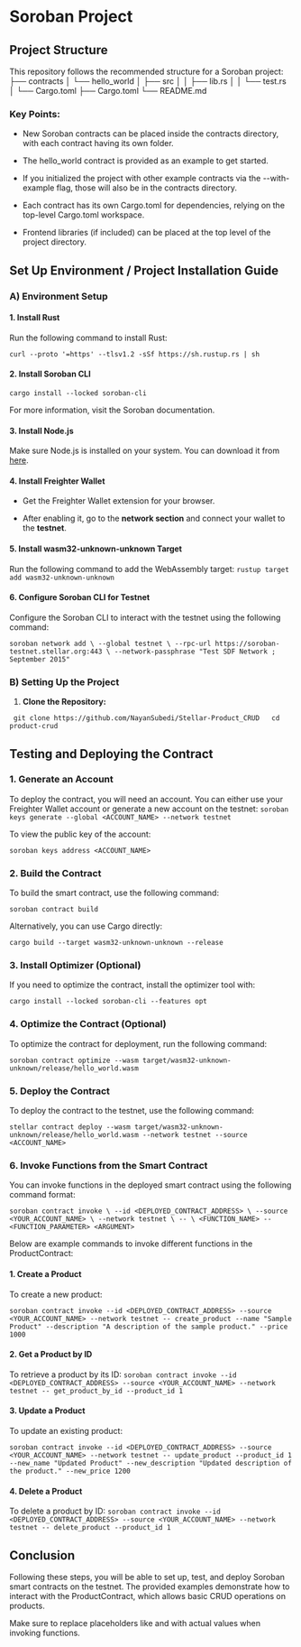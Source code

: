 Soroban Project
===============

Project Structure
-----------------

This repository follows the recommended structure for a Soroban project:
├── contracts
│   └── hello_world
│       ├── src
│       │   ├── lib.rs
│       │   └── test.rs
│       └── Cargo.toml
├── Cargo.toml
└── README.md

### Key Points:

*   New Soroban contracts can be placed inside the contracts directory, with each contract having its own folder.
    
*   The hello\_world contract is provided as an example to get started.
    
*   If you initialized the project with other example contracts via the --with-example flag, those will also be in the contracts directory.
    
*   Each contract has its own Cargo.toml for dependencies, relying on the top-level Cargo.toml workspace.
    
*   Frontend libraries (if included) can be placed at the top level of the project directory.
    

Set Up Environment / Project Installation Guide
-----------------------------------------------

### A) **Environment Setup**


#### 1\. Install Rust

Run the following command to install Rust:

`curl --proto '=https' --tlsv1.2 -sSf https://sh.rustup.rs | sh`

#### 2\. Install Soroban CLI

`cargo install --locked soroban-cli`

For more information, visit the Soroban documentation.

#### 3\. Install Node.js

Make sure Node.js is installed on your system. You can download it from [here](https://nodejs.org/).

#### 4\. Install Freighter Wallet

*   Get the Freighter Wallet extension for your browser.
    
*   After enabling it, go to the **network section** and connect your wallet to the **testnet**.
    

#### 5\. Install wasm32-unknown-unknown Target

Run the following command to add the WebAssembly target:
`rustup target add wasm32-unknown-unknown`

#### 6\. Configure Soroban CLI for Testnet

Configure the Soroban CLI to interact with the testnet using the following command:

`soroban network add \
  --global testnet \
  --rpc-url https://soroban-testnet.stellar.org:443 \
  --network-passphrase "Test SDF Network ; September 2015"`

### B) **Setting Up the Project**

1.  **Clone the Repository:**

` git clone https://github.com/NayanSubedi/Stellar-Product_CRUD  
cd product-crud`

Testing and Deploying the Contract
----------------------------------

### 1\. **Generate an Account**

To deploy the contract, you will need an account. You can either use your Freighter Wallet account or generate a new account on the testnet:
`soroban keys generate --global <ACCOUNT_NAME> --network testnet`

To view the public key of the account:

`soroban keys address <ACCOUNT_NAME>`

### 2\. **Build the Contract**

To build the smart contract, use the following command:

`soroban contract build`

Alternatively, you can use Cargo directly:

`cargo build --target wasm32-unknown-unknown --release`

### 3\. **Install Optimizer (Optional)**

If you need to optimize the contract, install the optimizer tool with:

`cargo install --locked soroban-cli --features opt`

### 4\. **Optimize the Contract (Optional)**

To optimize the contract for deployment, run the following command:

`soroban contract optimize --wasm target/wasm32-unknown-unknown/release/hello_world.wasm`

### 5\. **Deploy the Contract**

To deploy the contract to the testnet, use the following command:

`stellar contract deploy --wasm target/wasm32-unknown-unknown/release/hello_world.wasm --network testnet --source <ACCOUNT_NAME>`

### 6\. **Invoke Functions from the Smart Contract**

You can invoke functions in the deployed smart contract using the following command format:

`soroban contract invoke \
  --id <DEPLOYED_CONTRACT_ADDRESS> \
  --source <YOUR_ACCOUNT_NAME> \
  --network testnet \
  -- \
  <FUNCTION_NAME> --<FUNCTION_PARAMETER> <ARGUMENT>` 

Below are example commands to invoke different functions in the ProductContract:

#### 1\. **Create a Product**

To create a new product:

`soroban contract invoke --id <DEPLOYED_CONTRACT_ADDRESS> --source <YOUR_ACCOUNT_NAME> --network testnet -- create_product --name "Sample Product" --description "A description of the sample product." --price 1000`

#### 2\. **Get a Product by ID**

To retrieve a product by its ID:
`soroban contract invoke --id <DEPLOYED_CONTRACT_ADDRESS> --source <YOUR_ACCOUNT_NAME> --network testnet -- get_product_by_id --product_id 1`

#### 3\. **Update a Product**

To update an existing product:

`soroban contract invoke --id <DEPLOYED_CONTRACT_ADDRESS> --source <YOUR_ACCOUNT_NAME> --network testnet -- update_product --product_id 1 --new_name "Updated Product" --new_description "Updated description of the product." --new_price 1200`

#### 4\. **Delete a Product**

To delete a product by ID:
`soroban contract invoke --id <DEPLOYED_CONTRACT_ADDRESS> --source <YOUR_ACCOUNT_NAME> --network testnet -- delete_product --product_id 1`

Conclusion
----------

Following these steps, you will be able to set up, test, and deploy Soroban smart contracts on the testnet. The provided examples demonstrate how to interact with the ProductContract, which allows basic CRUD operations on products.

Make sure to replace placeholders like and with actual values when invoking functions.
